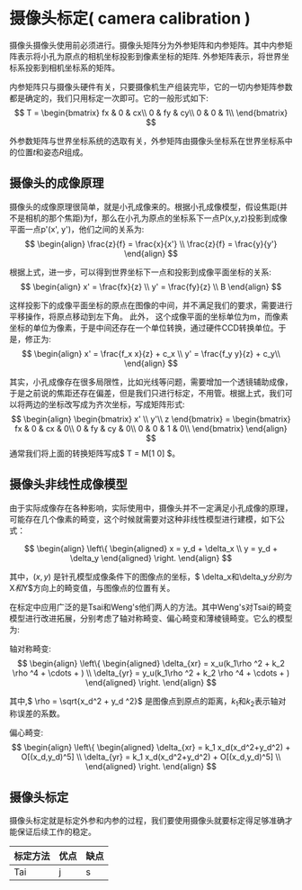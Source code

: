 # 摄像头标定( camera calibration )
摄像头摄像头使用前必须进行。摄像头矩阵分为外参矩阵和内参矩阵。其中内参矩阵表示将小孔为原点的相机坐标投影到像素坐标的矩阵.
外参矩阵表示，将世界坐标系投影到相机坐标系的矩阵。

内参矩阵只与摄像头硬件有关，只要摄像机生产组装完毕，它的一切内参矩阵参数都是确定的，我们只用标定一次即可。它的一般形式如下:
$$
    T = \begin{bmatrix}
        fx & 0  & cx\\
        0  & fy & cy\\
        0  & 0  &  1\\ 
        \end{bmatrix}
$$

外参数矩阵与世界坐标系统的选取有关，外参矩阵由摄像头坐标系在世界坐标系中的位置$t$和姿态$R$组成。

## 摄像头的成像原理
摄像头的成像原理很简单，就是小孔成像来的。根据小孔成像模型，假设焦距(并不是相机的那个焦距)为f，那么在小孔为原点的坐标系下一点P(x,y,z)投影到成像平面一点p'(x', y')，他们之间的关系为:
$$
   \begin{align} 
        \frac{z}{f} = \frac{x}{x'} \\ 
        \frac{z}{f} = \frac{y}{y'}
   \end{align}
$$

根据上式，进一步，可以得到世界坐标下一点和投影到成像平面坐标的关系:
$$
   \begin{align} 
        x' = \frac{fx}{z} \\ 
        y' = \frac{fy}{z} \\ 
   B
   \end{align}
$$

这样投影下的成像平面坐标的原点在图像的中间，并不满足我们的要求，需要进行平移操作，将原点移动到左下角。 此外， 这个成像平面的坐标单位为m，而像素坐标的单位为像素，于是中间还存在一个单位转换，通过硬件CCD转换单位。于是，修正为:
$$
   \begin{align} 
        x' = \frac{f_x x}{z} + c_x \\ 
        y' = \frac{f_y y}{z} + c_y\\ 
   \end{align}
$$

其实，小孔成像存在很多局限性，比如光线等问题，需要增加一个透镜辅助成像，于是之前说的焦距还存在偏差，但是我们只进行标定，不用管。根据上式，我们可以将两边的坐标改写成为齐次坐标，写成矩阵形式:
$$
    \begin{align}
        \begin{bmatrix} x' \\ y'\\ z \end{bmatrix} =
        \begin{bmatrix}  
            fx & 0  & cx & 0\\
            0  & fy & cy & 0\\
            0  & 0  &  1 & 0\\ 
        \end{bmatrix}
    \end{align}
$$
通常我们将上面的转换矩阵写成$ T = M[1 0] $。

## 摄像头非线性成像模型
由于实际成像存在各种影响，实际使用中，摄像头并不一定满足小孔成像的原理，可能存在几个像素的畸变，这个时候就需要对这种非线性模型进行建模，如下公式：

$$
\begin{align}
    \left\{
    \begin{aligned}
    x = y_d + \delta_x \\ 
    y = y_d + \delta_y
    \end{aligned}
    \right.
\end{align}
$$

其中，$(x,y)$ 是针孔模型成像条件下的图像点的坐标，$ \delta_x和\delta_y$分别为$X$和$Y$方向上的畸变值，与图像点的位置有关。

在标定中应用广泛的是Tsai和Weng's他们两人的方法。其中Weng's对Tsai的畸变模型进行改进拓展，分别考虑了轴对称畸变、偏心畸变和薄棱镜畸变。它么的模型为:

轴对称畸变:
$$
    \begin{align}
    \left\{
    \begin{aligned}
    \delta_{xr} = x_u(k_1\rho ^2 + k_2 \rho ^4 + \cdots + ) \\ 
    \delta_{yr} = y_u(k_1\rho ^2 + k_2 \rho ^4 + \cdots + )
    \end{aligned}
    \right.
    \end{align}
$$

其中,$ \rho = \sqrt{x_d^2 + y_d ^2}$ 是图像点到原点的距离，$k_1 \text{和} k_2$表示轴对称误差的系数。

偏心畸变:
$$
    \begin{align}
    \left\{
    \begin{aligned}
    \delta_{xr} = k_1 x_d(x_d^2+y_d^2) + O[(x_d,y_d)^5] \\ 
    \delta_{yr} = k_1 x_d(x_d^2+y_d^2) + O[(x_d,y_d)^5] \\ 
    \end{aligned}
    \right.
    \end{align}
$$

## 摄像头标定
摄像头标定就是标定外参和内参的过程，我们要使用摄像头就要标定得足够准确才能保证后续工作的稳定。



| 标定方法 | 优点 | 缺点 |
| --- | --- | --- |
| Tai | j | s |
